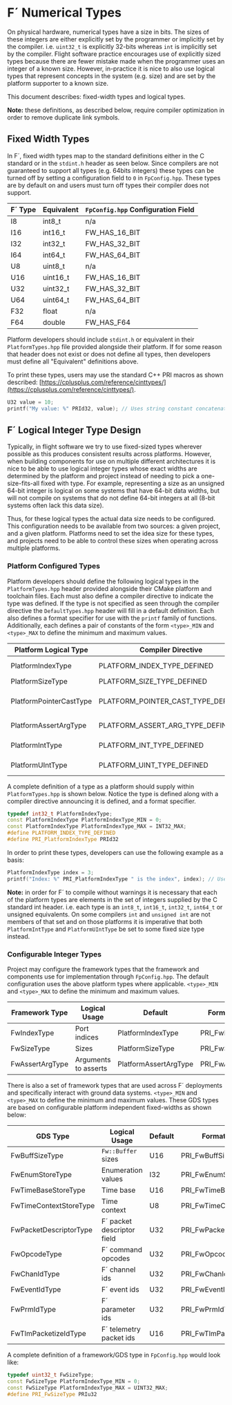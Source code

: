 # F´ Numerical Types

On physical hardware, numerical types have a size in bits. The sizes of these integers are either explicitly set by the
programmer or implicitly set by the compiler. i.e. `uint32_t` is explicitly 32-bits whereas `int` is implicitly set by
the compiler. Flight software practice encourages use of explicitly sized types because there are fewer mistake made when the
programmer uses an integer of a known size. However, in-practice it is nice to also use logical types that represent
concepts in the system (e.g. size) and are set by the platform supporter to a known size.

This document describes: fixed-width types and logical types.

**Note:** these definitions, as described below, require compiler optimization in order to remove duplicate link symbols.

## Fixed Width Types

In F´, fixed width types map to the standard definitions either in the C standard or in the `stdint.h` header as seen
below. Since compilers are not guaranteed to support all types (e.g. 64bits integers) these types can be turned off
by setting a configuration field to `0` in `FpConfig.hpp`.  These types are by default on and users must turn off types
their compiler does not support.


| F´ Type | Equivalent   | `FpConfig.hpp` Configuration Field |
|---------|--------------|------------------------------------|
| I8      | int8_t       | n/a                                |
| I16     | int16_t      | FW_HAS_16_BIT                      |
| I32     | int32_t      | FW_HAS_32_BIT                      |
| I64     | int64_t      | FW_HAS_64_BIT                      |
| U8      | uint8_t      | n/a                                |
| U16     | uint16_t     | FW_HAS_16_BIT                      |
| U32     | uint32_t     | FW_HAS_32_BIT                      |
| U64     | uint64_t     | FW_HAS_64_BIT                      |
| F32     | float        | n/a                                |
| F64     | double       | FW_HAS_F64                         |

Platform developers should include `stdint.h` or equivalent in their `PlatformTypes.hpp` file provided alongside their
platform. If for some reason that header does not exist or does not define all types, then developers must define all
"Equivalent" definitions above.

To print these types, users may use the standard C++ PRI macros as shown described:
[https://cplusplus.com/reference/cinttypes/](https://cplusplus.com/reference/cinttypes/).

```c++
U32 value = 10;
printf("My value: %" PRId32, value); // Uses string constant concatenation
```

## F´ Logical Integer Type Design


Typically, in flight software we try to use fixed-sized types wherever possible as this produces consistent results
across platforms. However, when building components for use on multiple different architectures it is nice to be able
to use logical integer types whose exact widths are determined by the platform and project instead of needing
to pick  a one-size-fits-all fixed with type. For example, representing a size as an unsigned 64-bit integer is logical
on some systems that have 64-bit data widths, but will not compile on systems that do not define 64-bit integers at all
(8-bit systems often lack this data size).

Thus, for these logical types the actual data size needs to be configured. This configuration needs to be available
from two sources: a given project, and a given platform. Platforms need to set the idea size for these types, and
projects need to be able to control these sizes when operating across multiple platforms.

### Platform Configured Types

Platform developers should define the following logical types in the `PlatformTypes.hpp` header provided alongside
their CMake platform and toolchain files. Each must also define a compiler directive to indicate the type was defined.
If the type is not specified as seen through the compiler directive the `DefaultTypes.hpp` header will fill in a default
definition. Each also defines a format specifier for use with the `printf` family of functions. Additionally, each
defines a pair of constants of the form `<type>_MIN` and `<type>_MAX` to define the minimum and maximum values.

| Platform Logical Type   | Compiler Directive                 | Default          | Format Specifier            | Notes                       | 
|-------------------------|------------------------------------|------------------|-----------------------------|-----------------------------|
| PlatformIndexType       | PLATFORM_INDEX_TYPE_DEFINED        | PlatformIntType  | PRI_PlatformIndexType       | Ports indices               | 
| PlatformSizeType        | PLATFORM_SIZE_TYPE_DEFINED         | PlatformUIntType | PRI_PlatformSizeType        | Sizes                       |
| PlatformPointerCastType | PLATFORM_POINTER_CAST_TYPE_DEFINED | uint64_t         | PRI_PlatformPointerCastType | Pointers stored as integers |
| PlatformAssertArgType   | PLATFORM_ASSERT_ARG_TYPE_DEFINED   | PlatformIntType  | PRI_PlatformAssertArgType   | Argument to FW_ASSERT       |
| PlatformIntType         | PLATFORM_INT_TYPE_DEFINED          | int              | PRI_PlatformIntType         | Deprecated (see note)       |
| PlatformUIntType        | PLATFORM_UINT_TYPE_DEFINED         | unsigned int     | PRI_PlatformUIntType        | Deprecated (see note)       |

A complete definition of a type as a platform should supply within `PlatformTypes.hpp` is shown below. Notice the type
is defined along with a compiler directive announcing it is defined, and a format specifier.

```c++
typedef int32_t PlatformIndexType;
const PlatformIndexType PlatformIndexType_MIN = 0;
const PlatformIndexType PlatformIndexType_MAX = INT32_MAX;
#define PLATFORM_INDEX_TYPE_DEFINED
#define PRI_PlatformIndexType PRId32
```

In order to print these types, developers can use the following example as a basis:

```c++
PlatformIndexType index = 3;
printf("Index: %" PRI_PlatformIndexType " is the index", index); // Uses string constant concatenation
```

**Note:** in order for F´ to compile without warnings it is necessary that each of the platform types are elements in
the set of integers supplied by the C standard int header. i.e. each type is an `int8_t`, `int16_t`, `int32_t`,
`int64_t` or unsigned equivalents. On some compilers `int` and `unsigned int` are not members of that set and on those
platforms it is imperative that both `PlatformIntType` and `PlatformUIntType` be set to some fixed size type instead.

### Configurable Integer Types

Project may configure the framework types that the framework and components use for implementation through
`FpConfig.hpp`. The default configuration uses the above platform types where applicable. `<type>_MIN` and `<type>_MAX`
to define the minimum and maximum values.

| Framework Type  | Logical Usage        | Default               | Format Specifier    | Notes |
|-----------------|----------------------|-----------------------|---------------------|-------|
| FwIndexType     | Port indices         | PlatformIndexType     | PRI_FwIndexType     |       |
| FwSizeType      | Sizes                | PlatformSizeType      | PRI_FwSizeType      |       |
| FwAssertArgType | Arguments to asserts | PlatformAssertArgType | PRI_FwAssertArgType |       |

There is also a set of framework types that are used across F´ deployments and specifically interact with ground data
systems. `<type>_MIN` and `<type>_MAX` to define the minimum and maximum values. These GDS types are based on
configurable platform independent fixed-widths as shown below:

| GDS Type               | Logical Usage              | Default               | Format Specifier           |
|------------------------|----------------------------|-----------------------|----------------------------|
| FwBuffSizeType         | `Fw::Buffer` sizes         | U16                   | PRI_FwBuffSizeType         |
| FwEnumStoreType        | Enumeration values         | I32                   | PRI_FwEnumStoreType        |
| FwTimeBaseStoreType    | Time base                  | U16                   | PRI_FwTimeBaseStoreType    |
| FwTimeContextStoreType | Time context               | U8                    | PRI_FwTimeContextStoreType |
| FwPacketDescriptorType | F´ packet descriptor field | U32                   | PRI_FwPacketDescriptorType |
| FwOpcodeType           | F´ command opcodes         | U32                   | PRI_FwOpcodeType           |
| FwChanIdType           | F´ channel ids             | U32                   | PRI_FwChanIdType           |
| FwEventIdType          | F´ event ids               | U32                   | PRI_FwEventIdType          |
| FwPrmIdType            | F´ parameter ids           | U32                   | PRI_FwPrmIdType            |
| FwTlmPacketizeIdType   | F´ telemetry packet ids    | U16                   | PRI_FwTlmPacketizeIdType   |

A complete definition of a framework/GDS type in `FpConfig.hpp` would look like:

```c++
typedef uint32_t FwSizeType;
const FwSizeType PlatformIndexType_MIN = 0;
const FwSizeType PlatformIndexType_MAX = UINT32_MAX;
#define PRI_FwSizeType PRIu32
```

